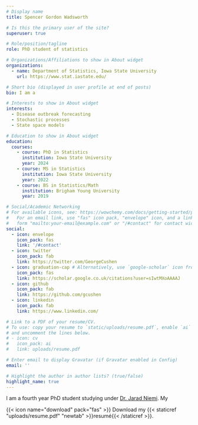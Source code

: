 ```yaml
---
# Display name
title: Spencer Gordon Wadsworth

# Is this the primary user of the site?
superuser: true

# Role/position/tagline
role: PhD student of statistics

# Organizations/Affiliations to show in About widget
organizations:
  - name: Department of Statistics, Iowa State University
    url: https://www.stat.iastate.edu/

# Short bio (displayed in user profile at end of posts)
bio: I am a 

# Interests to show in About widget
interests:
  - Disease outbreak forecasting
  - Stochastic processes
  - State space models

# Education to show in About widget
education:
  courses:
    - course: PhD in Statistics
      institution: Iowa State University
      year: 2024
    - course: MS in Statistics
      institution: Iowa State University
      year: 2022
    - course: BS in Statistics/Math
      institution: Brigham Young University
      year: 2019

# Social/Academic Networking
# For available icons, see: https://wowchemy.com/docs/getting-started/page-builder/#icons
#   For an email link, use "fas" icon pack, "envelope" icon, and a link in the
#   form "mailto:your-email@example.com" or "/#contact" for contact widget.
social:
  - icon: envelope
    icon_pack: fas
    link: '/#contact'
  - icon: twitter
    icon_pack: fab
    link: https://twitter.com/GeorgeCushen
  - icon: graduation-cap # Alternatively, use `google-scholar` icon from `ai` icon pack
    icon_pack: fas
    link: https://scholar.google.co.uk/citations?user=sIwtMXoAAAAJ
  - icon: github
    icon_pack: fab
    link: https://github.com/gcushen
  - icon: linkedin
    icon_pack: fab
    link: https://www.linkedin.com/

# Link to a PDF of your resume/CV.
# To use: copy your resume to `static/uploads/resume.pdf`, enable `ai` icons in `params.toml`,
# and uncomment the lines below.
# - icon: cv
#   icon_pack: ai
#   link: uploads/resume.pdf

# Enter email to display Gravatar (if Gravatar enabled in Config)
email: ''

# Highlight the author in author lists? (true/false)
highlight_name: true
---
```


I am a fourth year PhD student studying under 
[Dr. Jarad Niemi](https://www.jarad.me/). My 

{{< icon name="download" pack="fas" >}} Download my {{< staticref "uploads/resume.pdf" "newtab" >}}resumé{{< /staticref >}}.
